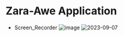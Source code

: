 # Zara-Awe Application
- Screen_Recorder 
![image](https://github.com/zhengshunze/ZARA_Screen_Recorder/assets/77151276/208dc7a4-c547-4814-b871-e774bfe98c3f)
![2023-09-07 ](https://github.com/zhengshunze/ZARA_Screen_Recorder/assets/77151276/df0c0780-b0d7-4929-abe8-fcf7d790a4e2)
